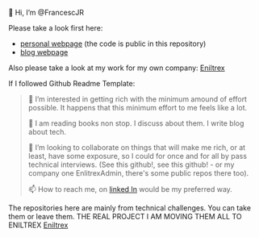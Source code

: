 👋 Hi, I’m @FrancescJR  

Please take a look first here:
- [personal webpage](https://cesc.cool)  (the code is public in this repository)
- [blog webpage](https://blog.cesc.cool)

Also please take a look at my work for my own company: [Eniltrex](https://github.com/eniltrexAdmin)


If I followed Github Readme Template:


> 👀 I’m interested in getting rich with the minimum amound of effort possible. It happens that this minimum effort to me feels like a lot.
> 
> 🌱 I am reading books non stop. I discuss about them. I write blog about tech.
> 
> 💞️ I’m looking to collaborate on things that will make me rich, or at least, have some exposure, so I could for once and for all by pass technical
> interviews. (See this github!, see this github! - or my company one EnlitrexAdmin, there's some public repos there too). 
>
> 📫 How to reach me, on  [linked In](https://www.linkedin.com/in/francesc-travesa-3a836130/) would be my preferred way.


The repositories here are mainly from technical challenges. You can take them or leave them.
THE REAL PROJECT I AM MOVING THEM ALL TO ENILTREX [Eniltrex](https://github.com/eniltrexAdmin) 

